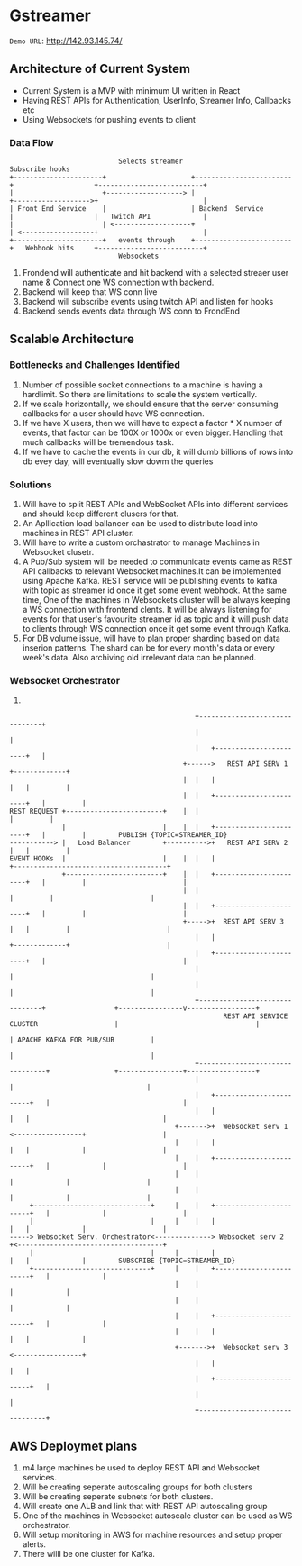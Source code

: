 # Gstreamer

`Demo URL`: http://142.93.145.74/

## Architecture of Current System


* Current System is a MVP with minimum UI written in React
* Having REST APIs for Authentication, UserInfo, Streamer Info, Callbacks etc 
* Using Websockets for pushing events to client 
  
### Data Flow



```
                           Selects streamer                              Subscribe hooks
+----------------------+                     +------------------------+                    +--------------------------+
|                      +-------------------> |                        +------------------->+                          |
| Front End Service    |                     | Backend  Service       |                    |   Twitch API             |
|                      | <-------------------+                        | <------------------+                          |
+----------------------+   events through    +------------------------+   Webhook hits     +--------------------------+
                           Websockets

```

1. Frondend will authenticate and hit backend with a selected streaer user name & Connect one WS connection with backend.
2. Backend will keep that WS conn live
3. Backend will subscribe events using twitch API and listen for hooks
4. Backend sends events data through WS conn to FrondEnd



## Scalable Architecture

### Bottlenecks and Challenges Identified
1. Number of possible socket connections to a machine is having a hardlimit. So there are limitations to scale the system vertically.
2. If we scale horizontally, we should ensure that the server consuming callbacks for a user should have WS connection.
3. If we have X users, then we will have to expect a factor * X number of events, that factor can be 100X or 1000x or even bigger. Handling that much callbacks will be tremendous task.
4. If we have to cache the events in our db, it will dumb billions of rows into db evey day, will eventually slow dowm the queries



### Solutions
1. Will have to split REST APIs and WebSocket APIs into different services and should keep different clusers for that.
2. An Apllication load ballancer can be used to  distribute load into machines in REST API cluster.
3. Will have to write a custom orchastrator to manage Machines in Websocket clusetr.
4. A Pub/Sub system will be needed to communicate events came as REST API callbacks to relevant Websocket machines.It can be implemented using Apache Kafka. REST service will be publishing events to kafka with topic as streamer id once it get some event webhook.
   At the same time, One of the machines in Websockets cluster will be always keeping a WS connection with frontend clents. It will be always listening for events for that user's favourite streamer id as topic and it will push data to clients through WS connection once it get some event through Kafka. 
5.  For DB volume issue, will have to plan proper sharding based on data inserion patterns. The shard can be for every month's data or every week's data. Also archiving old irrelevant data can be planned.

### Websocket Orchestrator
1. 

```
                                              +-------------------------------+
                                              |                               |
                                              |   +-----------------------+   |
                                           +------>   REST API SERV 1     +-------------+
                                           |  |   |                       |   |         |
                                           |  |   +-----------------------+   |         |
REST REQUEST +------------------------+    |  |                               |         |
             |                        |    |  |   +-----------------------+   |         |        PUBLISH {TOPIC=STREAMER_ID}
-----------> |   Load Balancer        +---------->+   REST API SERV 2     |   |         |
EVENT HOOKs  |                        |    |  |   |                       +--------------------------------------+
             +------------------------+    |  |   +-----------------------+   |         |                        |
                                           |  |                               |         |                        |
                                           |  |   +-----------------------+   |         |                        |
                                           +----->+  REST API SERV 3      |   |         |                        |
                                              |   |                       +-------------+                        |
                                              |   +-----------------------+   |                                  |
                                              |                               |                                  |
                                              |                               |                                  |
                                              +-------------------------------+                 +----------------v-----------------+
                                                     REST API SERVICE CLUSTER                   |                                  |
                                                                                                | APACHE KAFKA FOR PUB/SUB         |
                                                                                                |                                  |
                                              +--------------------------------+                +----------------+-----------------+
                                              |                                |                                 |
                                              |   +------------------------+   |                                 |
                                              |   |                        |   |                                 |
                                         +------->+  Websocket serv 1      <-----------------+                   |
                                         |    |   |                        |   |             |                   |
                                         |    |   +------------------------+   |             |                   |
                                         |    |                                |             |                   |
                                         |    |                                |             |                   |
     +-----------------------------+     |    |   +------------------------+   |             |                   |
     |                             |     |    |   |                        |   |             |                   |
-----> Websocket Serv. Orchestrator<--------------> Websocket serv 2       +<------------------------------------+
     |                             |     |    |   |                        |   |             |        SUBSCRIBE {TOPIC=STREAMER_ID}
     +-----------------------------+     |    |   +------------------------+   |             |
                                         |    |                                |             |
                                         |    |                                |             |
                                         |    |   +------------------------+   |             |
                                         |    |   |                        |   |             |
                                         +------->+  Websocket serv 3      <-----------------+
                                              |   |                        |   |
                                              |   +------------------------+   |
                                              |                                |
                                              +--------------------------------+
```


## AWS Deploymet plans
1. m4.large machines be used  to deploy REST API and Websocket services.
2. Will be creating seperate autoscaling groups for both clusters
3. Will be creating seperate subnets for both clusters.
4. Will create one ALB and link that with REST API autoscaling group
5. One of the machines in Websocket autoscale cluster can be used as WS orchestrator.
6. Will setup monitoring in AWS for machine resources and setup proper alerts.
7. There willl be one cluster for Kafka.